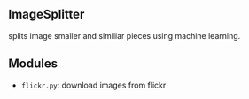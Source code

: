 ImageSplitter
-------------

splits image smaller and similiar pieces using machine learning.

## Modules

* `flickr.py`: download images from flickr

